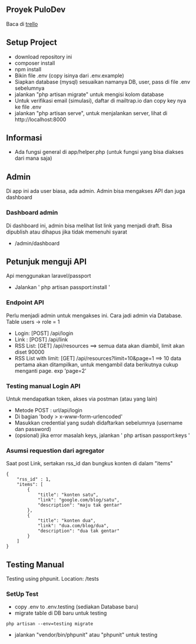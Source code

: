 ## Proyek PuloDev

Baca di [trello](https://trello.com/b/7SI1Qe1T/version-1)

## Setup Project
- download repository ini
- composer install
- npm install
- Bikin file .env (copy isinya dari .env.example)
- Siapkan database (mysql) sesuaikan namanya DB, user, pass di file .env sebelumnya
- jalankan "php artisan migrate" untuk mengisi kolom database
- Untuk verifikasi email (simulasi), daftar di mailtrap.io dan copy key nya ke file .env
- jalankan "php artisan serve", untuk menjalankan server, lihat di http://localhost:8000

## Informasi
- Ada fungsi general di app/helper.php (untuk fungsi yang bisa diakses dari mana saja)

## Admin
Di app ini ada user biasa, ada admin. Admin bisa mengakses API dan juga dashboard

### Dashboard admin
Di dashboard ini, admin bisa melihat list link yang menjadi draft. Bisa dipublish atau dihapus jika tidak memenuhi syarat
- /admin/dashboard

## Petunjuk menguji API
Api menggunakan laravel/passport
- Jalankan ' php artisan passport:install ' 

### Endpoint API
Perlu menjadi admin untuk mengakses ini. Cara jadi admin via Database. Table users -> role = 1
- Login: [POST] /api/login
- Link : [POST] /api/link
- RSS List: [GET] /api/resources ==> semua data akan diambil, limit akan diset 90000
- RSS List with limit: [GET] /api/resources?limit=10&page=1 ==> 10 data pertama akan ditampilkan, untuk mengambil data berikutnya cukup menganti page. exp 'page=2'

### Testing manual Login API 
Untuk mendapatkan token, akses via postman (atau yang lain) 
- Metode POST : url/api/login
- Di bagian 'body > x-www-form-urlencoded'
- Masukkan credential yang sudah didaftarkan sebelumnya (username dan password) 
- (opsional) jika error masalah keys, jalankan ' php artisan passport:keys '

### Asumsi requestion dari agregator

Saat post Link, sertakan rss_id dan bungkus konten di dalam "items"
```
{
    "rss_id" : 1,
    "items": [
        {
            "title": "konten satu",
            "link": "google.com/blog/satu",
            "description": "maju tak gentar"
        },
        {
            "title": "konten dua",
            "link": "dua.com/blog/dua",
            "description": "dua tak gentar"
        }
    ]
}
```

## Testing Manual
Testing using phpunit. Location: /tests

### SetUp Test
- copy .env to .env.testing
(sediakan Database baru)
-  migrate table di DB baru untuk testing
```
php artisan --env=testing migrate
```
- jalankan "vendor/bin/phpunit" atau "phpunit" untuk testing
